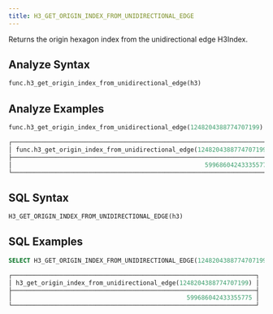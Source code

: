 ```yaml
---
title: H3_GET_ORIGIN_INDEX_FROM_UNIDIRECTIONAL_EDGE
---
```


Returns the origin hexagon index from the unidirectional edge H3Index.

## Analyze Syntax

```python
func.h3_get_origin_index_from_unidirectional_edge(h3)
```

## Analyze Examples

```python
func.h3_get_origin_index_from_unidirectional_edge(1248204388774707199)

┌────────────────────────────────────────────────────────────────────────┐
│ func.h3_get_origin_index_from_unidirectional_edge(1248204388774707199) │
├────────────────────────────────────────────────────────────────────────┤
│                                                     599686042433355775 │
└────────────────────────────────────────────────────────────────────────┘
```

## SQL Syntax

```sql
H3_GET_ORIGIN_INDEX_FROM_UNIDIRECTIONAL_EDGE(h3)
```

## SQL Examples

```sql
SELECT H3_GET_ORIGIN_INDEX_FROM_UNIDIRECTIONAL_EDGE(1248204388774707199);

┌───────────────────────────────────────────────────────────────────┐
│ h3_get_origin_index_from_unidirectional_edge(1248204388774707199) │
├───────────────────────────────────────────────────────────────────┤
│                                                599686042433355775 │
└───────────────────────────────────────────────────────────────────┘
```
